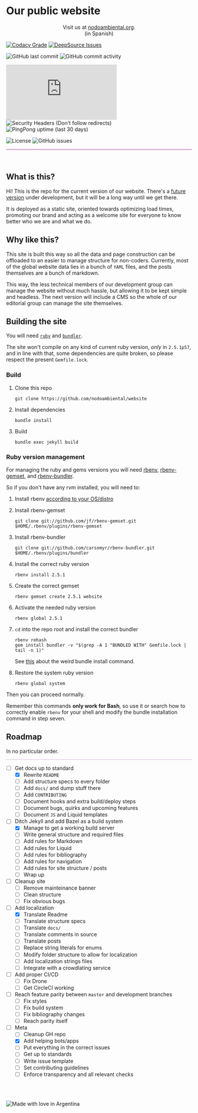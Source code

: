 
# Our public website

<p style="text-align:center;">Visit us at <a href="https://nodoambiental.org">nodoambiental.org</a>.<br>(in Spanish)</p>

[![Codacy Grade](https://app.codacy.com/project/badge/Grade/db929a95de9143a5a1a6df49f907030b)](https://www.codacy.com/gh/nodoambiental/website/dashboard?utm_source=github.com&amp;utm_medium=referral&amp;utm_content=nodoambiental/website&amp;utm_campaign=Badge_Grade) [![DeepSource Issues](https://deepsource.io/gh/nodoambiental/website.svg/?label=active+issues&show_trend=true&token=M1h9O4ftajm72GxBp_rSBQ4h)](https://deepsource.io/gh/nodoambiental/website/?ref=repository-badge)

![GitHub last commit](https://img.shields.io/github/last-commit/nodoambiental/website) ![GitHub commit activity](https://img.shields.io/github/commit-activity/m/nodoambiental/website)

![Mozilla HTTP Observatory Grade](https://img.shields.io/mozilla-observatory/grade-score/nodoambiental.org?publish) ![Security Headers (Don't follow redirects)](https://img.shields.io/security-headers?ignoreRedirects&url=https%3A%2F%2Fnodoambiental.org) ![PingPong uptime (last 30 days)](https://img.shields.io/pingpong/uptime/sp_5730e230eff6469e9c49556f640835d6)

![License](https://img.shields.io/github/license/nodoambiental/website) ![GitHub issues](https://img.shields.io/github/issues/nodoambiental/website)

<hr style="height:3px;background-color:#99339060;"><br>

## What is this?

Hi! This is the repo for the current version of our website. There's a [future version](https://github.com/nodoambiental/website-version-2) under development, but it will be a long way until we get there.

It is deployed as a static site, oriented towards optimizing load times, promoting our brand and acting as a welcome site for everyone to know better who we are and what we do.

## Why like this?

This site is built this way so all the data and page construction can be offloaded to an easier to manage structure for non-coders. Currently, most of the global website data lies in a bunch of `YAML` files, and the posts themselves are a bunch of markdown.

This way, the less technical members of our development group can manage the website without much hassle, but allowing it to be kept simple and headless. The next version will include a CMS so the whole of our editorial group can manage the site themselves.

## Building the site

You will need [`ruby`](https://www.ruby-lang.org/es/documentation/installation/) and [`bundler`](https://bundler.io/es/).

The site won't compile on any kind of current ruby version, _only_ in `2.5.1p57`, and in line with that, some dependencies are quite broken, so please respect the present `Gemfile.lock`.

### Build

1. Clone this repo

    ```shell
    git clone https://github.com/nodoambiental/website
    ```

2. Install dependencies

    ```shell
    bundle install
    ```

3. Build

    ```shell
    bundle exec jekyll build
    ```

### Ruby version management

For managing the ruby and gems versions you will need [rbenv](https://github.com/rbenv/rbenv), [rbenv-gemset](https://github.com/jf/rbenv-gemset), and [rbenv-bundler](https://github.com/carsomyr/rbenv-bundler).

So if you don't have any rvm installed, you will need to:

1. Install rbenv [according to your OS/distro](https://github.com/rbenv/rbenv#installation)

2. Install rbenv-gemset

    ```shell
    git clone git://github.com/jf/rbenv-gemset.git $HOME/.rbenv/plugins/rbenv-gemset
    ```

3. Install rbenv-bundler

    ```shell
    git clone git://github.com/carsomyr/rbenv-bundler.git $HOME/.rbenv/plugins/bundler
    ```

4. Install the correct ruby version

    ```shell
    rbenv install 2.5.1
    ```

5. Create the correct gemset

    ```shell
    rbenv gemset create 2.5.1 website
    ```

6. Activate the needed ruby version

    ```shell
    rbenv global 2.5.1
    ```

7. `cd` into the repo root and install the correct bundler

    ```shell
    rbenv rehash
    gem install bundler -v "$(grep -A 1 "BUNDLED WITH" Gemfile.lock | tail -n 1)"
    ```

    See [this](https://bundler.io/blog/2019/05/14/solutions-for-cant-find-gem-bundler-with-executable-bundle.html) about the weird bundle install command.

8. Restore the system ruby version

    ```shell
    rbenv global system
    ```

Then you can proceed normally.

Remember this commands **only work for Bash**, so use it or search how to correctly enable `rbenv` for your shell and modify the bundle installation command in step seven.

## Roadmap

In no particular order.

<hr style="height:1px;background-color:#99339060;">

- [ ] Get docs up to standard
  - [x] Rewrite `README`
  - [ ] Add structure specs to every folder
  - [ ] Add `docs/` and dump stuff there
  - [ ] Add `CONTRIBUTING`
  - [ ] Document hooks and extra build/deploy steps
  - [ ] Document bugs, quirks and upcoming features
  - [ ] Document `JS` and Liquid templates

- [ ] Ditch Jekyll and add Bazel as a build system
  - [x] Manage to get a working build server
  - [ ] Write general structure and required files
  - [ ] Add rules for Markdown
  - [ ] Add rules for Liquid
  - [ ] Add rules for bibliography
  - [ ] Add rules for navigation
  - [ ] Add rules for site structure / posts
  - [ ] Wrap up

- [ ] Cleanup site
  - [ ] Remove mainteinance banner
  - [ ] Clean structure
  - [ ] Fix obvious bugs

- [ ] Add localization
  - [x] Translate Readme
  - [ ] Translate structure specs
  - [ ] Translate `docs/`
  - [ ] Translate comments in source
  - [ ] Translate posts
  - [ ] Replace string literals for enums
  - [ ] Modify folder structure to allow for localization
  - [ ] Add localization strings files
  - [ ] Integrate with a crowdlating service

- [ ] Add proper CI/CD
  - [ ] Fix Drone
  - [ ] Get CircleCI working

- [ ] Reach feature parity between `master` and development branches
  - [ ] Fix styles
  - [ ] Fix build system
  - [ ] Fix bibliography changes
  - [ ] Reach parity itself

- [ ] Meta
  - [ ] Cleanup GH repo
  - [x] Add helping bots/apps
  - [ ] Put everything in the correct issues
  - [ ] Get up to standards
  - [ ] Write issue template
  - [ ] Set contributing guidelines
  - [ ] Enforce transparency and all relevant checks

<br/><br/>

![Made with love in Argentina](https://madewithlove.now.sh/ar?heart=true&template=for-the-badge)

